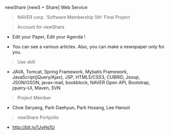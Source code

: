 newShare [newS + Share] Web Service


> NAVER corp. 'Software Membership 5th' Final Project

> Account for newShare 

- Edit your Paper, Edit your Agenda !

- You can see a various articles. Also, you can make a newspaper only for you. 

> Use skill

- JAVA, Tomcat, Spring Framework, Mybatis Framework, JavaScript(jQuery/Ajax), JSP, HTML5/CSS3, CUBRID, Jsoup, JSON/GSON, javax-mail, bookblock, NAVER Open API, Bootstrap, jquery-UI, Maven, SVN

> Project Member 

- Choe Seryang, Park Daehyun, Park Hosang, Lee Hansol

> newShare Portpolio

- http://bit.ly/1JyHg1U

